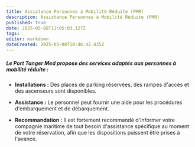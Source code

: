 ```yaml
---
title: Assistance Personnes à Mobilité Réduite (PMR)
description: Assistance Personnes à Mobilité Réduite (PMR)
published: true
date: 2025-05-08T11:05:03.127Z
tags: 
editor: markdown
dateCreated: 2025-05-08T10:46:42.435Z
---
```


##### Le Port Tanger Med propose des services adaptés aux personnes à mobilité réduite :

  *  **Installations :** Des places de parking réservées, des rampes d'accès et des ascenseurs sont disponibles.

  *  **Assistance :** Le personnel peut fournir une aide pour les procédures d'embarquement et de débarquement.

  *  **Recommandation :** Il est fortement recommandé d'informer votre compagnie maritime de tout besoin d'assistance spécifique au moment de votre réservation, afin que les dispositions puissent être prises à l'avance.